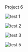 Project 6


![test 1](https://github.com/Flazzy1/project-6/assets/99637302/cc74fc12-dd1d-4a33-90ce-1194f6d28072)



![test 2](https://github.com/Flazzy1/project-6/assets/99637302/778e6303-0ff4-4fa2-be6c-6d1140acd8e6)


![test 3](https://github.com/Flazzy1/project-6/assets/99637302/b0b6b3ce-78ac-4464-870c-d6313e24e9ae)


![test 5](https://github.com/Flazzy1/project-6/assets/99637302/d517751e-665b-431e-9525-67a8d132ebb5)
